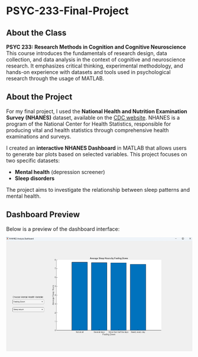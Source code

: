 # PSYC-233-Final-Project

## About the Class  
**PSYC 233: Research Methods in Cognition and Cognitive Neuroscience**  
This course introduces the fundamentals of research design, data collection, and data analysis in the context of cognitive and neuroscience research. It emphasizes critical thinking, experimental methodology, and hands-on experience with datasets and tools used in psychological research through the usage of MATLAB. 

## About the Project  
For my final project, I used the **National Health and Nutrition Examination Survey (NHANES)** dataset, available on the [CDC website](https://www.cdc.gov/nchs/nhanes/index.htm). NHANES is a program of the National Center for Health Statistics, responsible for producing vital and health statistics through comprehensive health examinations and surveys.

I created an **interactive NHANES Dashboard** in MATLAB that allows users to generate bar plots based on selected variables. This project focuses on two specific datasets:  
- **Mental health** (depression screener)  
- **Sleep disorders**  

The project aims to investigate the relationship between sleep patterns and mental health.  

## Dashboard Preview  
Below is a preview of the dashboard interface:  

![Dashboard Preview](nhanesimage.png)
